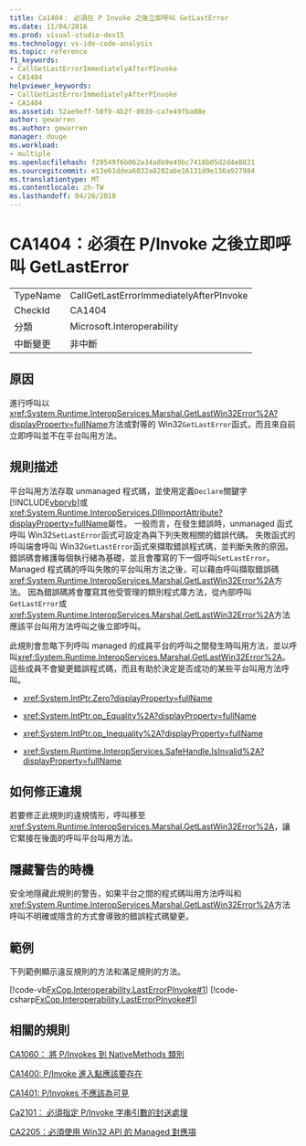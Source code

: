 ```yaml
---
title: Ca1404： 必須在 P Invoke 之後立即呼叫 GetLastError
ms.date: 11/04/2016
ms.prod: visual-studio-dev15
ms.technology: vs-ide-code-analysis
ms.topic: reference
f1_keywords:
- CallGetLastErrorImmediatelyAfterPInvoke
- CA1404
helpviewer_keywords:
- CallGetLastErrorImmediatelyAfterPInvoke
- CA1404
ms.assetid: 52ae9eff-50f9-4b2f-8039-ca7e49fba88e
author: gewarren
ms.author: gewarren
manager: douge
ms.workload:
- multiple
ms.openlocfilehash: f29549f6b062a34a8b9e49bc7418b05d2d4e8831
ms.sourcegitcommit: e13e61ddea6032a8282abe16131d9e136a927984
ms.translationtype: MT
ms.contentlocale: zh-TW
ms.lasthandoff: 04/26/2018
---
```

# <a name="ca1404-call-getlasterror-immediately-after-pinvoke"></a>CA1404：必須在 P/Invoke 之後立即呼叫 GetLastError
|||
|-|-|
|TypeName|CallGetLastErrorImmediatelyAfterPInvoke|
|CheckId|CA1404|
|分類|Microsoft.Interoperability|
|中斷變更|非中斷|

## <a name="cause"></a>原因
 進行呼叫以<xref:System.Runtime.InteropServices.Marshal.GetLastWin32Error%2A?displayProperty=fullName>方法或對等的 Win32`GetLastError`函式，而且來自前立即呼叫並不在平台叫用方法。

## <a name="rule-description"></a>規則描述
 平台叫用方法存取 unmanaged 程式碼，並使用定義`Declare`關鍵字[!INCLUDE[vbprvb](../code-quality/includes/vbprvb_md.md)]或<xref:System.Runtime.InteropServices.DllImportAttribute?displayProperty=fullName>屬性。 一般而言，在發生錯誤時，unmanaged 函式呼叫 Win32`SetLastError`函式可設定為與下列失敗相關的錯誤代碼。 失敗函式的呼叫端會呼叫 Win32`GetLastError`函式來擷取錯誤程式碼，並判斷失敗的原因。 錯誤碼會維護每個執行緒為基礎，並且會覆寫的下一個呼叫`SetLastError`。 Managed 程式碼的呼叫失敗的平台叫用方法之後，可以藉由呼叫擷取錯誤碼<xref:System.Runtime.InteropServices.Marshal.GetLastWin32Error%2A>方法。 因為錯誤碼將會覆寫其他受管理的類別程式庫方法，從內部呼叫`GetLastError`或<xref:System.Runtime.InteropServices.Marshal.GetLastWin32Error%2A>方法應該平台叫用方法呼叫之後立即呼叫。

 此規則會忽略下列呼叫 managed 的成員平台的呼叫之間發生時叫用方法，並以呼叫<xref:System.Runtime.InteropServices.Marshal.GetLastWin32Error%2A>。 這些成員不會變更錯誤程式碼，而且有助於決定是否成功的某些平台叫用方法呼叫。

-   <xref:System.IntPtr.Zero?displayProperty=fullName>

-   <xref:System.IntPtr.op_Equality%2A?displayProperty=fullName>

-   <xref:System.IntPtr.op_Inequality%2A?displayProperty=fullName>

-   <xref:System.Runtime.InteropServices.SafeHandle.IsInvalid%2A?displayProperty=fullName>

## <a name="how-to-fix-violations"></a>如何修正違規
 若要修正此規則的違規情形，呼叫移至<xref:System.Runtime.InteropServices.Marshal.GetLastWin32Error%2A>，讓它緊接在後面的呼叫平台叫用方法。

## <a name="when-to-suppress-warnings"></a>隱藏警告的時機
 安全地隱藏此規則的警告，如果平台之間的程式碼叫用方法呼叫和<xref:System.Runtime.InteropServices.Marshal.GetLastWin32Error%2A>方法呼叫不明確或隱含的方式會導致的錯誤程式碼變更。

## <a name="example"></a>範例
 下列範例顯示違反規則的方法和滿足規則的方法。

 [!code-vb[FxCop.Interoperability.LastErrorPInvoke#1](../code-quality/codesnippet/VisualBasic/ca1404-call-getlasterror-immediately-after-p-invoke_1.vb)]
 [!code-csharp[FxCop.Interoperability.LastErrorPInvoke#1](../code-quality/codesnippet/CSharp/ca1404-call-getlasterror-immediately-after-p-invoke_1.cs)]

## <a name="related-rules"></a>相關的規則
 [CA1060： 將 P/Invokes 到 NativeMethods 類別](../code-quality/ca1060-move-p-invokes-to-nativemethods-class.md)

 [CA1400: P/Invoke 進入點應該要存在](../code-quality/ca1400-p-invoke-entry-points-should-exist.md)

 [CA1401: P/Invokes 不應該為可見](../code-quality/ca1401-p-invokes-should-not-be-visible.md)

 [Ca2101： 必須指定 P/Invoke 字串引數的封送處理](../code-quality/ca2101-specify-marshaling-for-p-invoke-string-arguments.md)

 [CA2205：必須使用 Win32 API 的 Managed 對應項](../code-quality/ca2205-use-managed-equivalents-of-win32-api.md)
